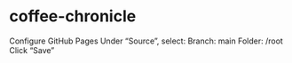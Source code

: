# coffee-chronicle
Configure GitHub Pages Under “Source”, select:  Branch: main  Folder: /root  Click “Save”
